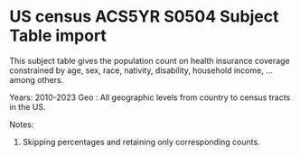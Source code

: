 # US census ACS5YR S0504 Subject Table import

This subject table gives the population count on health insurance coverage constrained by age, sex, race, nativity, disability, household income, … among others.

Years: 2010-2023
Geo : All geographic levels from country to census tracts in the US.

Notes:
1. Skipping percentages and retaining only corresponding counts.
